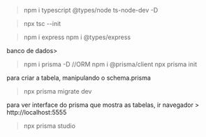> npm i typescript @types/node ts-node-dev -D

> npx tsc --init

> npm i express
> npm i @types/express

banco de dados>

> npm i prisma -D //ORM
> npm i @prisma/client
> npx prisma init

para criar a tabela, manipulando o schema.prisma

> npx prisma migrate dev

para ver interface do prisma que mostra as tabelas, ir navegador > http://localhost:5555

> npx prisma studio
